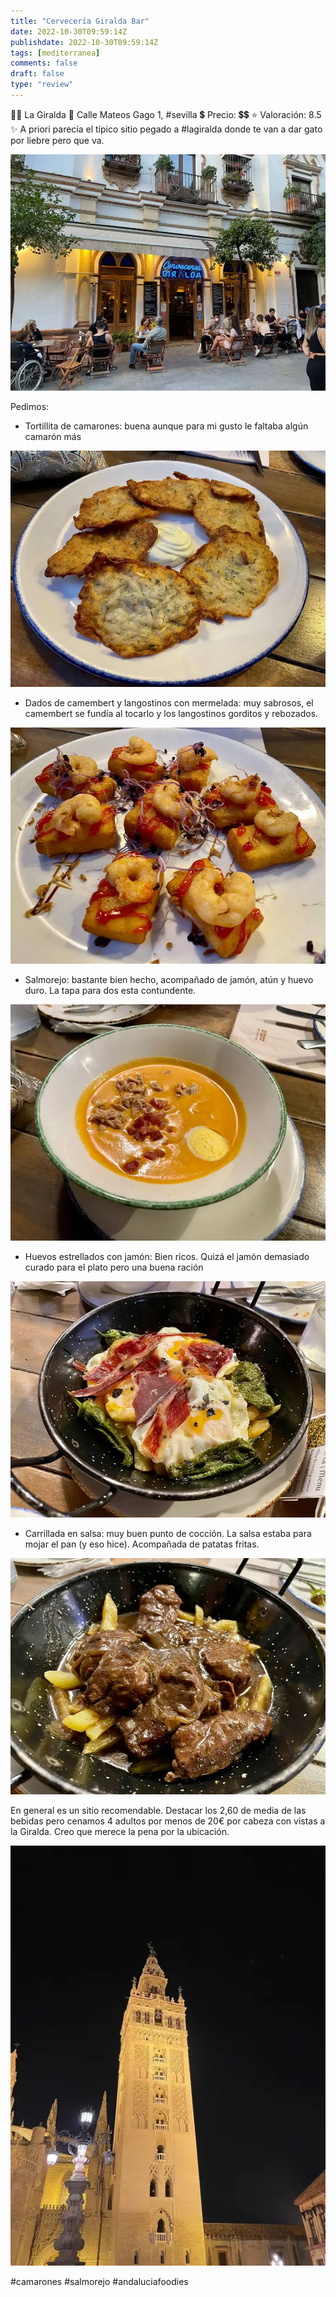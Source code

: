 ```yaml
---
title: "Cervecería Giralda Bar"
date: 2022-10-30T09:59:14Z
publishdate: 2022-10-30T09:59:14Z
tags: [mediterranea]
comments: false
draft: false
type: "review"
---
```


👨‍🍳 La Giralda
📍 Calle Mateos Gago 1, #sevilla 
💲 Precio: 💲💲
⭐ Valoración:  8.5
✨ A priori parecía el típico sitio pegado a #lagiralda donde te van a dar gato por liebre pero que va.

![Fachada](images/fachada.webp)

Pedimos:
- Tortillita de camarones: buena aunque para mi gusto le faltaba algún camarón más

![Tortillita de camarones](images/TortitasCamarones.webp)

- Dados de camembert y langostinos con mermelada: muy sabrosos, el camembert se fundía al tocarlo y los langostinos gorditos y rebozados.

![Dados de camembert y langostinos con mermelada](images/DadosBrieConLangostinos.webp)

- Salmorejo: bastante bien hecho, acompañado de jamón, atún y huevo duro. La tapa para dos esta contundente.

![Salmorejo](images/Salmorejo.webp)

- Huevos estrellados con jamón: Bien ricos. Quizá el jamón demasiado curado para el plato pero una buena ración

![Huevos estrellados con jamón](images/HuevosEstrellados.webp)

- Carrillada en salsa: muy buen punto de cocción. La salsa estaba para mojar el pan (y eso hice). Acompañada de patatas fritas.

![Carrillada en salsa](images/Carrilladas.webp)

En general es un sitio recomendable. Destacar los 2,60 de media de las bebidas pero cenamos 4 adultos por menos de 20€ por cabeza con vistas a la Giralda. Creo que merece la pena por la ubicación.

![Vistas de la Giralda](images/LaGiralda.webp)

#camarones #salmorejo #andaluciafoodies